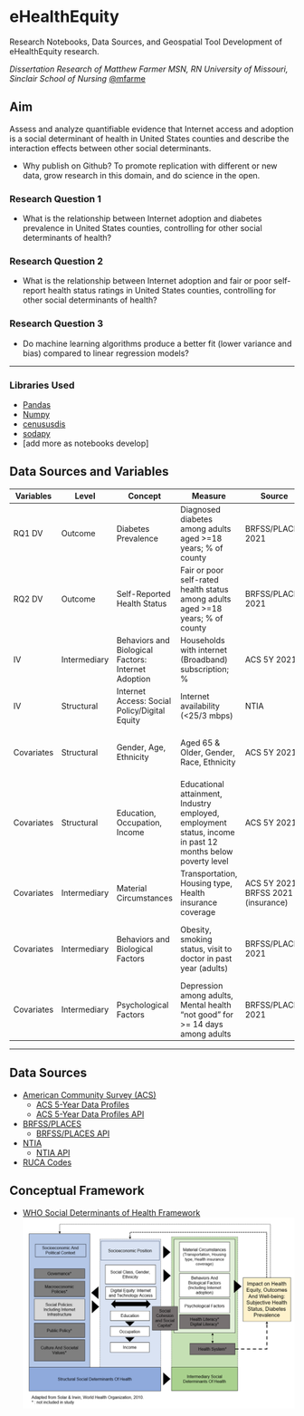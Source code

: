 # eHealthEquity
Research Notebooks, Data Sources, and Geospatial Tool Development of eHealthEquity research.

*Dissertation Research of Matthew Farmer MSN, RN
 University of Missouri, Sinclair School of Nursing* [@mfarme](https://github.com/mfarme/mfarme)

## Aim
Assess and analyze quantifiable evidence that Internet access and adoption is a social determinant of health in United States counties and describe the interaction effects between other social determinants.
- Why publish on Github? To promote replication with different or new data, grow research in this domain, and do science in the open. 


### Research Question 1 
- What is the relationship between Internet adoption and diabetes prevalence in United States counties, controlling for other social determinants of health?
### Research Question 2 
- What is the relationship between Internet adoption and fair or poor self-report health status ratings in United States counties, controlling for other social determinants of health? 
### Research Question 3
- Do machine learning algorithms produce a better fit (lower variance and bias) compared to linear regression models? 

---
### Libraries Used
* [Pandas](https://pandas.pydata.org/)
* [Numpy](https://numpy.org/)
* [cenususdis](https://github.com/vengroff/censusdis/tree/main)
* [sodapy](https://github.com/xmunoz/sodapy)
* [add more as notebooks develop]

## Data Sources and Variables
| Variables  | Level        | Concept                                       | Measure                                                                                       | Source               | Note                                                                        |
|------------|--------------|-----------------------------------------------|------------------------------------------------------------------------------------------------|----------------------|-----------------------------------------------------------------------------|
| RQ1 DV     | Outcome      | Diabetes Prevalence                           | Diagnosed diabetes among adults aged >=18 years; % of county                                   | BRFSS/PLACES 2021    | Upper and Lower confidence; crude and age-adjusted                          |
| RQ2 DV     | Outcome      | Self-Reported Health Status                   | Fair or poor self-rated health status among adults aged >=18 years; % of county                | BRFSS/PLACES 2021    | Upper and Lower confidence; crude and age-adjusted                          |
| IV         | Intermediary | Behaviors and Biological Factors: Internet Adoption| Households with internet (Broadband) subscription; %                                    | ACS 5Y 2021          | proportion and raw count with margin of error                               |
| IV         | Structural   | Internet Access: Social Policy/Digital Equity | Internet availability (<25/3 mbps)                                                           | NTIA                 | Endogenous variable                                                         |
| Covariates | Structural   | Gender, Age, Ethnicity                        | Aged 65 & Older, Gender, Race, Ethnicity                                                      | ACS 5Y 2021          | proportion and raw count with margin of error                               |
| Covariates | Structural   | Education, Occupation, Income                 | Educational attainment, Industry employed, employment status, income in past 12 months below poverty level | ACS 5Y 2021          | proportion and raw count with margin of error                               |
| Covariates | Intermediary | Material Circumstances                        | Transportation, Housing type, Health insurance coverage                                       | ACS 5Y 2021; BRFSS 2021 (insurance)| proportion and raw count with margin of error                  |
| Covariates | Intermediary | Behaviors and Biological Factors              | Obesity, smoking status, visit to doctor in past year (adults)                                | BRFSS/PLACES 2021    | Upper and Lower confidence; crude and age-adjusted                          |
| Covariates | Intermediary | Psychological Factors                         | Depression among adults, Mental health “not good” for >= 14 days among adults                  | BRFSS/PLACES 2021    | Upper and Lower confidence; crude and age-adjusted                          |
---

## Data Sources

* [American Community Survey (ACS)](https://www.census.gov/programs-surveys/acs)
    * [ACS 5-Year Data Profiles](https://www.census.gov/data/data-tools.html)
    * [ACS 5-Year Data Profiles API](https://www.census.gov/data/developers/data-sets/acs-5year.html)
* [BRFSS/PLACES](https://www.cdc.gov/brfss/brfssprevalence/index.html)
    * [BRFSS/PLACES API](https://dev.socrata.com/foundry/data.cdc.gov/4qvr-3h4f)
* [NTIA](https://www.ntia.gov/data/broadband-data)
    *  [NTIA API](https://www.ntia.gov/data/broadband-data/api)
* [RUCA Codes](https://www.ers.usda.gov/data-products/rural-urban-commuting-area-codes.aspx)

## Conceptual Framework
* [WHO Social Determinants of Health Framework](https://www.who.int/teams/social-determinants-of-health)
![Alt text](image.png)
